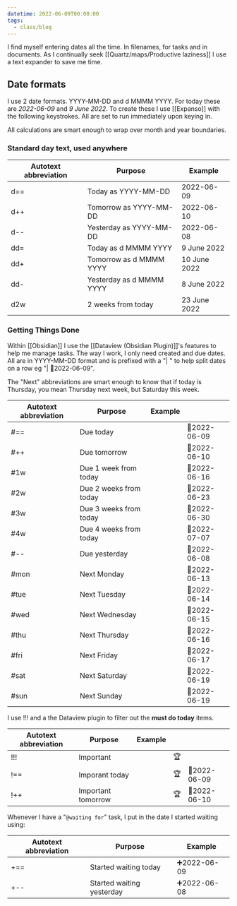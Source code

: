 ```yaml
---
datetime: 2022-06-09T00:00:00
tags:
  - class/blog
---
```

I find myself entering dates all the time. In filenames, for tasks and in documents. As I continually seek [[Quartz/maps/Productive laziness]] I use a text expander to save me time.
## Date formats
I use 2 date formats. YYYY-MM-DD and d MMMM YYYY. For today these are _2022-06-09_ and _9 June 2022_. To create these I use [[Expanso]] with the following keystrokes. All are set to run immediately upon keying in.

All calculations are smart enough to wrap over month and year boundaries.
### Standard day text, used anywhere

| Autotext abbreviation | Purpose                  | Example      |
| --------------------- | ------------------------ | ------------ |
| d==                   | Today as YYYY-MM-DD      | 2022-06-09   |
| d++                   | Tomorrow as YYYY-MM-DD   | 2022-06-10   |
| d--                   | Yesterday as YYYY-MM-DD  | 2022-06-08   |
| dd=                   | Today as d MMMM YYYY     | 9 June 2022  |
| dd+                   | Tomorrow as d MMMM YYYY  | 10 June 2022 |
| dd-                   | Yesterday as d MMMM YYYY | 8 June 2022  |
| d2w                   | 2 weeks from today       | 23 June 2022 |
### Getting Things Done

Within [[Obsidian]] I use the [[Dataview (Obsidian Plugin)]]'s features to help me manage tasks. The way I work, I only need created and due dates. All are in YYYY-MM-DD format and is prefixed with a "| " to help split dates on a row eg "| 📆2022-06-09".

The "Next" abbreviations are smart enough to know that if today is Thursday, you mean Thursday next week, but Saturday this week.

| Autotext abbreviation | Purpose                | Example |              |
| --------------------- | ---------------------- | ------- | :----------- |
| \#==                  | Due today              |         | 📆2022-06-09 |
| #++                   | Due tomorrow           |         | 📆2022-06-10 |
| \#1w                  | Due 1 week from today  |         | 📆2022-06-16 |
| \#2w                  | Due 2 weeks from today |         | 📆2022-06-23 |
| \#3w                  | Due 3 weeks from today |         | 📆2022-06-30 |
| \#4w                  | Due 4 weeks from today |         | 📆2022-07-07 |
| \#--                  | Due yesterday          |         | 📆2022-06-08 |
| \#mon                 | Next Monday            |         | 📆2022-06-13 |
| \#tue                 | Next Tuesday           |         | 📆2022-06-14 |
| \#wed                 | Next Wednesday         |         | 📆2022-06-15 |
| \#thu                 | Next Thursday          |         | 📆2022-06-16 |
| \#fri                 | Next Friday            |         | 📆2022-06-17 |
| \#sat                 | Next Saturday          |         | 📆2022-06-19 |
| \#sun                 | Next Sunday            |         | 📆2022-06-19 |

I use !!! and a the Dataview plugin to filter out the **must do today** items.

| Autotext abbreviation | Purpose            | Example |     |              |
| --------------------- | ------------------ | ------- | :-- | :----------- |
| !!!                   | Important          |         | 🏆  |              |
| !==                   | Imporant today     |         | 🏆  | 📆2022-06-09 |
| !++                   | Important tomorrow |         | 🏆  | 📆2022-06-10 |

Whenever I have a "`@waiting for`" task, I put in the date I started waiting using:

| Autotext abbreviation | Purpose                   | Example     |
| --------------------- | ------------------------- | ----------- |
| +==                   | Started waiting today     | ➕2022-06-09 |
| +--                   | Started waiting yesterday | ➕2022-06-08 |
